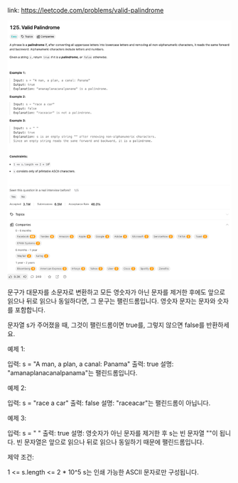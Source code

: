 link: https://leetcode.com/problems/valid-palindrome

![img.png](img.png)

문구가 대문자를 소문자로 변환하고 모든 영숫자가 아닌 문자를 제거한 후에도 앞으로 읽으나 뒤로 읽으나 동일하다면, 그 문구는 팰린드롬입니다. 영숫자 문자는 문자와 숫자를 포함합니다.

문자열 s가 주어졌을 때, 그것이 팰린드롬이면 true를, 그렇지 않으면 false를 반환하세요.

예제 1:

입력: s = "A man, a plan, a canal: Panama"
출력: true
설명: "amanaplanacanalpanama"는 팰린드롬입니다.

예제 2:

입력: s = "race a car"
출력: false
설명: "raceacar"는 팰린드롬이 아닙니다.

예제 3:

입력: s = " "
출력: true
설명: 영숫자가 아닌 문자를 제거한 후 s는 빈 문자열 ""이 됩니다. 빈 문자열은 앞으로 읽으나 뒤로 읽으나 동일하기 때문에 팰린드롬입니다.

제약 조건:

1 <= s.length <= 2 * 10^5
s는 인쇄 가능한 ASCII 문자로만 구성됩니다.
